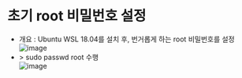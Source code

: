 초기 root 비밀번호 설정
=======================
* 개요 : Ubuntu WSL 18.04를 설치 후, 번거롭게 하는 root 비밀번호를 설정
  ![image](https://user-images.githubusercontent.com/70207093/181143179-020674fe-84cd-4b64-968f-ca45f1248648.png)
* \> sudo passwd root 수행</br>
  ![image](https://user-images.githubusercontent.com/70207093/181143272-ef9352ed-78f2-4f2b-b793-7fbabe1e927f.png)
